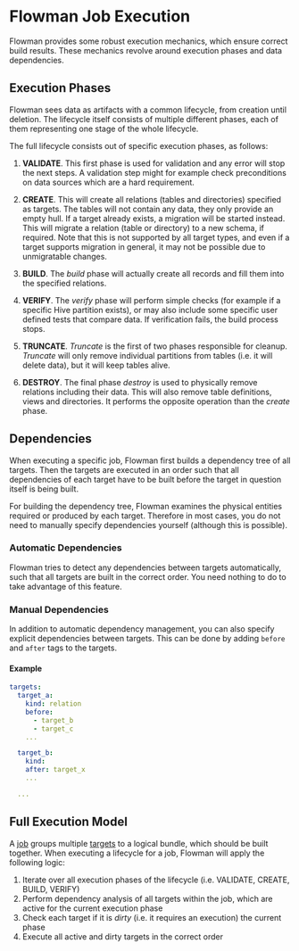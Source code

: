 # Flowman Job Execution

Flowman provides some robust execution mechanics, which ensure correct build results. These mechanics revolve
around execution phases and data dependencies.


## Execution Phases

Flowman sees data as artifacts with a common lifecycle, from creation until deletion. The lifecycle itself consists of
multiple different phases, each of them representing one stage of the whole lifecycle.

The full lifecycle consists out of specific execution phases, as follows:

1. **VALIDATE**.
   This first phase is used for validation and any error will stop the next steps. A validation step might for example
   check preconditions on data sources which are a hard requirement.

2. **CREATE**.
   This will create all relations (tables and directories) specified as targets. The tables will not contain any data,
   they only provide an empty hull. If a target already exists, a migration will be started instead. This will migrate a
   relation (table or directory) to a new schema, if required. Note that this is not supported by all target types, and
   even if a target supports migration in general, it may not be possible due to unmigratable changes.

3. **BUILD**.
   The *build* phase will actually create all records and fill them into the specified relations.

4. **VERIFY**.
   The *verify* phase will perform simple checks (for example if a specific Hive partition exists), or may also include
   some specific user defined tests that compare data. If verification fails, the build process stops.

5. **TRUNCATE**.
   *Truncate* is the first of two phases responsible for cleanup. *Truncate* will only remove individual partitions from
   tables (i.e. it will delete data), but it will keep tables alive.

6. **DESTROY**.
   The final phase *destroy* is used to physically remove relations including their data. This will also remove table
   definitions, views and directories. It performs the opposite operation than the *create* phase.


## Dependencies
When executing a specific job, Flowman first builds a dependency tree of all targets. Then the targets are executed
in an order such that all dependencies of each target have to be built before the target in question itself is being
built.

For building the dependency tree, Flowman examines the physical entities required or produced by each target. Therefore
in most cases, you do not need to manually specify dependencies yourself (although this is possible).

### Automatic Dependencies

Flowman tries to detect any dependencies between targets automatically, such that all targets are built in the correct
order. You need nothing to do to take advantage of this feature.


### Manual Dependencies

In addition to automatic dependency management, you can also specify explicit dependencies between targets. This can
be done by adding `before` and `after` tags to the targets. 

#### Example
```yaml
targets:
  target_a:
    kind: relation
    before:
      - target_b
      - target_c
    ...

  target_b:
    kind:
    after: target_x
    ...

  ...
```


## Full Execution Model

A [job](../job/index.md) groups multiple [targets](../target/index.md) to a logical bundle, which should be
built together. When executing a lifecycle for a job, Flowman will apply the following logic:

1. Iterate over all execution phases of the lifecycle (i.e. VALIDATE, CREATE, BUILD, VERIFY)
2. Perform dependency analysis of all targets within the job, which are active for the current execution phase
3. Check each target if it is *dirty* (i.e. it requires an execution) the current phase
4. Execute all active and dirty targets in the correct order
